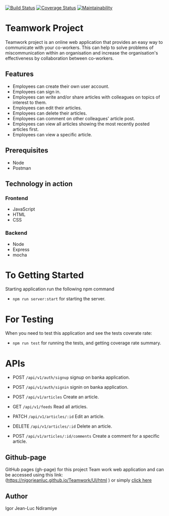 [![Build Status](https://travis-ci.org/Nigorjeanluc/Teamwork.svg?branch=develop)](https://travis-ci.org/Nigorjeanluc/Teamwork)
[![Coverage Status](https://coveralls.io/repos/github/Nigorjeanluc/Teamwork/badge.svg?branch=develop)](https://coveralls.io/github/Nigorjeanluc/Teamwork?branch=develop)
[![Maintainability](https://api.codeclimate.com/v1/badges/2fc79a3dcdb30be04e2f/maintainability)](https://codeclimate.com/github/Nigorjeanluc/Teamwork/maintainability)
# Teamwork Project
Teamwork project is an online web application that provides an easy way to communicate with your co-workers. This can help to solve problems of miscommunication within an organisation and increase the organisation's effectiveness by collaboration between co-workers.

## Features
* Employees can create their own user account. 
* Employees can sign in.
* Employees can write and/or share articles with colleagues on topics of interest to them.
* Employees can edit their articles.
* Employees can delete their articles.
* Employees can comment on other colleagues' article post.
* Employees can view all articles showing the most recently posted articles first.
* Employees can view a specific article.

## Prerequisites
  * Node
  * Postman
  
## Technology in action

### Frontend
  * JavaScript
  * HTML
  * CSS

### Backend
  * Node
  * Express
  * mocha

# To Getting Started
Starting application run the following npm command
* `npm run server:start` for starting the server.

# For Testing
When you need to test this application and see the tests coverate rate:
* `npm run test` for running the tests, and getting coverage rate summary.

# APIs

* POST `/api/v1/auth/signup` signup on banka application.
* POST `/api/v1/auth/signin` signin on banka application. 

* POST `/api/v1/articles` Create an article.
* GET `/api/v1/feeds` Read all articles.
* PATCH `/api/v1/articles/:id` Edit an article.
* DELETE `/api/v1/articles/:id` Delete an article.

* POST `/api/v1/articles/:id/comments` Create a comment for a specific article.

## Github-page
GitHub pages (gh-page) for this project Team work web application and can be accessed using this link: (https://nigorjeanluc.github.io/Teamwork/UI/html ) or simply [click here](https://nigorjeanluc.github.io/Teamwork/UI/html)

## Author
Igor Jean-Luc Ndiramiye
